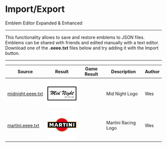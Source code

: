 # Import/Export

Emblem Editor Expanded & Enhanced

------------------------------------------------------------------------------------------------------------------------

This functionality allows to save and restore emblems to JSON files.
Emblems can be shared with friends and edited manually with a text editor.
Download one of the **.eeee.txt** files below and try adding it with the Import button.

------------------------------------------------------------------------------------------------------------------------

| Source                                 | Result                  | Game Result       | Description         | Author  |
|----------------------------------------|-------------------------|-------------------|---------------------|---------|
| [midnight.eeee.txt](midnight.eeee.txt) | ![Result](midnight.png) | [](midnight.jpg)  | Mid Night Logo      | Wes     |
| [martini.eeee.txt](martini.eeee.txt)   | ![Result](martini.png)  | [](martini.jpg)   | Martini Racing Logo | Wes     |
